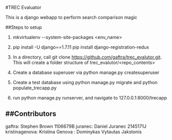 #TREC Evaluator

This is a django webapp to perform search comparison magic

##Steps to setup

1. mkvirtualenv --system-site-packages <env_name>

2. pip install -U django==1.7.11
   pip install django-registration-redux

3. In a directory, call git clone https://github.com/gaftra/trec_evalutor.git. This will create a folder structure of trec_evalutor/<repo_contents>

4. Create a database superuser via python manage.py createsuperuser

5. Create a test database using python manage.py migrate and python populate_trecapp.py

6. run python manage.py runserver, and navigate to 127.0.0.1:8000/trecapp

##Contributors
----------------------------
gaftra: Stephen Brown 1106679B
juranec: Daniel Juranec 2145171J
kristinagenova: Kristina Genova <number>
<githubID>: Dominykas Vytautas Jakstonis <number>
